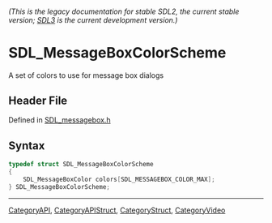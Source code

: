 ###### (This is the legacy documentation for stable SDL2, the current stable version; [SDL3](https://wiki.libsdl.org/SDL3/) is the current development version.)
# SDL_MessageBoxColorScheme

A set of colors to use for message box dialogs

## Header File

Defined in [SDL_messagebox.h](https://github.com/libsdl-org/SDL/blob/SDL2/include/SDL_messagebox.h)

## Syntax

```c
typedef struct SDL_MessageBoxColorScheme
{
    SDL_MessageBoxColor colors[SDL_MESSAGEBOX_COLOR_MAX];
} SDL_MessageBoxColorScheme;
```

----
[CategoryAPI](CategoryAPI), [CategoryAPIStruct](CategoryAPIStruct), [CategoryStruct](CategoryStruct), [CategoryVideo](CategoryVideo)


